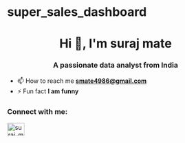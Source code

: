 # super_sales_dashboard

<h1 align="center">Hi 👋, I'm suraj mate</h1>
<h3 align="center">A passionate data analyst from India</h3>

- 📫 How to reach me **smate4986@gmail.com**
- ⚡ Fun fact **I am funny**
<h3 align="left">Connect with me:</h3>
<p align="left">
<a href="https://instagram.com/suraj_mate_21" target="blank"><img align="center" src="https://raw.githubusercontent.com/rahuldkjain/github-profile-readme-generator/master/src/images/icons/Social/instagram.svg" alt="suraj_mate_21" height="30" width="40" /></a>
</p>



